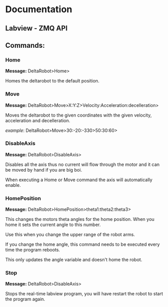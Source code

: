 # Documentation

## Labview - ZMQ API 

## Commands:

### Home
**Message:** DeltaRobot>Home>

Homes the deltarobot to the default position.

### Move
**Message:** DeltaRobot>Move>X:Y:Z>Velocity:Acceleration:decelleration>

Moves the deltarobot to the given coordinates with the given velocity, acceleration and decelleration.

*example*: DeltaRobot>Move>30:-20:-330>50:30:60>

### DisableAxis
**Message:** DeltaRobot>DisableAxis>

Disables all the axis thus no current will flow through the motor and it can be moved by hand if you are big boi.

When executing a Home or Move command the axis will automatically enable.

### HomePosition
**Message:** DeltaRobot>HomePosition>theta1:theta2:theta3>

This changes the motors theta angles for the home position. When you home it sets the current angle to this number.

Use this when you change the upper range of the robot arms.

If you change the home angle, this command needs to be executed every time the program reboots.

This only updates the angle variable and doesn't home the robot.

### Stop
**Message:** DeltaRobot>DisableAxis>

Stops the real-time labview program, you will have restart the robot to start the program again.
